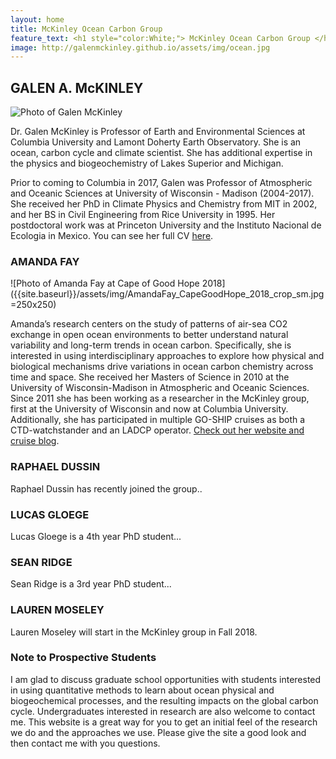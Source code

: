 ```yaml
---
layout: home
title: McKinley Ocean Carbon Group
feature_text: <h1 style="color:White;"> McKinley Ocean Carbon Group </h1>
image: http://galenmckinley.github.io/assets/img/ocean.jpg
---
```


## GALEN A. McKINLEY 

![Photo of Galen McKinley]({{site.baseurl}}/assets/img/headshot_GAMsmall.jpg)

Dr. Galen McKinley is Professor of Earth and Environmental Sciences at Columbia University and Lamont Doherty Earth Observatory. She is an ocean, carbon cycle and climate scientist.  She has additional expertise in the physics and biogeochemistry of Lakes Superior and Michigan. 

Prior to coming to Columbia in 2017, Galen was Professor of Atmospheric and Oceanic Sciences at University of Wisconsin - Madison (2004-2017). She received her PhD in Climate Physics and Chemistry from MIT in 2002, and her BS in Civil Engineering from Rice University in 1995. Her postdoctoral work was at Princeton University and the Instituto Nacional de Ecologia in Mexico. You can see her full CV [here]({{site.baseurl}}/assets/doc/McKinley-CV-ALL-external-Apr2018.pdf).

### AMANDA FAY

![Photo of Amanda Fay at Cape of Good Hope 2018]({{site.baseurl}}/assets/img/AmandaFay_CapeGoodHope_2018_crop_sm.jpg =250x250)  

Amanda’s research centers on the study of patterns of air-sea CO2 exchange in open ocean environments to better understand natural variability and long-term trends in ocean carbon. Specifically, she is interested in using interdisciplinary approaches to explore how physical and biological mechanisms drive variations in ocean carbon chemistry across time and space. She received her Masters of Science in 2010 at the University of Wisconsin-Madison in Atmospheric and Oceanic Sciences. Since 2011 she has been working as a researcher in the McKinley group, first at the University of Wisconsin and now at Columbia University. Additionally, she has participated in multiple GO-SHIP cruises as both a CTD-watchstander and an LADCP operator. 
 [Check out her website and cruise blog](https://fayamanda.weebly.com).

### RAPHAEL DUSSIN

Raphael Dussin has recently joined the group..

### LUCAS GLOEGE

Lucas Gloege is a 4th year PhD student...

### SEAN RIDGE

Sean Ridge is a 3rd year PhD student...

### LAUREN MOSELEY 

Lauren Moseley will start in the McKinley group in Fall 2018. 

### Note to Prospective Students

I am glad to discuss graduate school opportunities with students interested in using quantitative methods to learn about ocean physical and biogeochemical processes, and the resulting impacts on the global carbon cycle. Undergraduates interested in research are also welcome to contact me. This website is a great way for you to get an initial feel of the research we do and the approaches we use. Please give the site a good look and then contact me with you questions.


